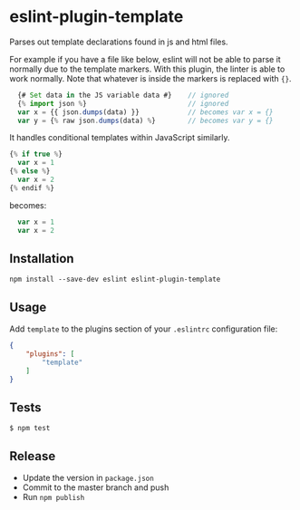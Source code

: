 # eslint-plugin-template

Parses out template declarations found in js and html files.

For example if you have a file like below, eslint will not be able to parse it
normally due to the template markers. With this plugin, the linter is able to
work normally. Note that whatever is inside the markers is replaced with `{}`.

```js
  {# Set data in the JS variable data #}    // ignored
  {% import json %}                         // ignored
  var x = {{ json.dumps(data) }}            // becomes var x = {}
  var y = {% raw json.dumps(data) %}        // becomes var y = {}
```

It handles conditional templates within JavaScript similarly.

```js
{% if true %}
  var x = 1
{% else %}
  var x = 2
{% endif %}
```

becomes:

```js
  var x = 1
  var x = 2
```

## Installation

```
npm install --save-dev eslint eslint-plugin-template
```

## Usage

Add `template` to the plugins section of your `.eslintrc` configuration file:

```json
{
    "plugins": [
        "template"
    ]
}
```

## Tests

```
$ npm test
```

## Release

- Update the version in `package.json`
- Commit to the master branch and push
- Run `npm publish`
